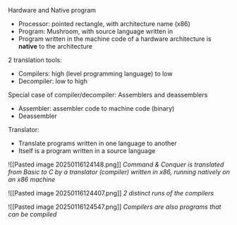 
Hardware and Native program
- Processor: pointed rectangle, with architecture name (x86)
- Program: Mushroom, with source language written in
- Program written in the machine code of a hardware architecture is **native** to the architecture

2 translation tools:
- Compilers: high (level programming language) to low
- Decompiler: low to high

Special case of compiler/decompiler: Assemblers and deassemblers
- Assembler: assembler code to machine code (binary)
- Deassembler

Translator: 
- Translate programs written in one language to another
- Itself is a program written in a source language

![[Pasted image 20250116124148.png]]
*Command & Conquer is translated from Basic to C by a translator (compiler) written in x86, running natively on an x86 machine*

![[Pasted image 20250116124407.png]]
*2 distinct runs of the compilers*

![[Pasted image 20250116124547.png]]
*Compilers are also programs that can be compiled*